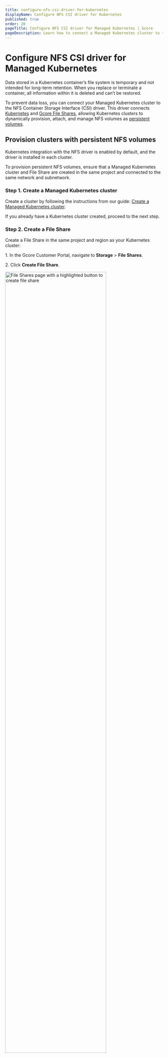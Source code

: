 ```yaml
---
title: configure-nfs-csi-driver-for-kubernetes
displayName: Configure NFS CSI driver for Kubernetes
published: true
order: 20
pageTitle: Configure NFS CSI driver for Managed Kubernetes | Gcore
pageDescription: Learn how to connect a Managed Kubernetes cluster to the NFS Container Storage Interface (CSI) driver and manage NFS volumes as persistent volumes. 
---
```

# Configure NFS CSI driver for Managed Kubernetes 

Data stored in a Kubernetes container’s file system is temporary and not intended for long-term retention. When you replace or terminate a container, all information within it is deleted and can’t be restored. 

To prevent data loss, you can connect your Managed Kubernetes cluster to the NFS Container Storage Interface (CSI) driver. This driver connects <a href="https://gcore.com/docs/cloud/kubernetes/about-gcore-kubernetes" target="_blank">Kubernetes</a> and <a href="https://gcore.com/docs/cloud/file-shares/about-file-shares" target="_blank">Gcore File Shares</a>, allowing Kubernetes clusters to dynamically provision, attach, and manage NFS volumes as <a href="https://gcore.com/docs/cloud/kubernetes/storage/create-a-pvc-and-bind-it-to-a-pod" target="_blank">persistent volumes</a>. 

## Provision clusters with persistent NFS volumes

Kubernetes integration with the NFS driver is enabled by default, and the driver is installed in each cluster. 

<alert-element type="info" title="Info">

To provision persistent NFS volumes, ensure that a Managed Kubernetes cluster and File Share are created in the same project and connected to the same network and subnetwork.

</alert-element>

### Step 1. Create a Managed Kubernetes cluster

Create a cluster by following the instructions from our guide: <a href="https://gcore.com/docs/cloud/kubernetes/clusters/create-a-kubernetes-cluster" target="_blank">Create a Managed Kubernetes cluster</a>. 

If you already have a Kubernetes cluster created, proceed to the next step.

### Step 2. Create a File Share

Create a File Share in the same project and region as your Kubernetes cluster: 

1\. In the Gcore Customer Portal, navigate to **Storage** > **File Shares**.

2\. Click **Create File Share**.

<img src="https://assets.gcore.pro/docs/cloud/kubernetes/storage/add-file-share.png" alt="File Shares page with a highlighted button to create file share" width="80%">

3\. Configure File Share settings:

- **Basic settings**: Enter the name of the File Share and specify its size and protocol.

- **File Share network settings**: Select the private network and subnetwork that you will use for file sharing. Ensure that they match those selected in your Kubernetes cluster.

- **Access**: Click the **Add rule** button and specify the IP addresses of machines that should have access to the File Share, along with their access modes.

- (optional) **Add tags**: Add metadata to your File Share. 

The File Share should be set up within a few minutes.

### Step 3. Validate persistent NFS volume configuration

Run the following command to retrieve information about the storage classes configured in your Kubernetes cluster: 

```
kubectl get storageclass 
```

If everything’s set up correctly, the `gcore-nfs-*` storage class should be listed among other storage classes. 

### Resizing File Share

<alert-element type="info" title="Info">

If you want to change the size of the attached file share, you first need to unmount it and then mount it again inside your Kubernetes cluster. If you resize the attached File Share without unmounting it first, your applications will not work correctly.

</alert-element>
